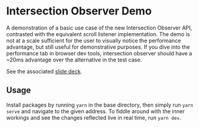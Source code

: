 # Intersection Observer Demo

A demonstration of a basic use case of the new Intersection Observer API, contrasted with the equivalent scroll listener implementation. The demo is not at a scale sufficient for the user to visually notice the performance advantage, but still useful for demonstrative purposes. If you dive into the performance tab in browser dev tools, intersection observer should have a ~20ms advantage over the alternative in the test case. 

See the associated [slide deck](http://slides.com/seanbennett-1/intersection-observer-api).

## Usage 

Install packages by running `yarn` in the base directory, then simply run `yarn serve` and navigate to the given address. To fiddle around with the inner workings and see the changes reflected live in real time, run `yarn dev`. 
